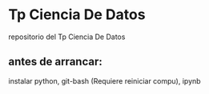 # Tp Ciencia De Datos
repositorio del Tp Ciencia De Datos

## antes de arrancar:
instalar python, 
        git-bash (Requiere reiniciar compu), 
        ipynb